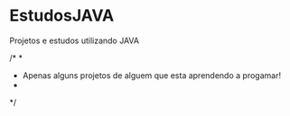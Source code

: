 # EstudosJAVA
Projetos e estudos utilizando JAVA

/*
 *
 * Apenas alguns projetos de alguem que esta aprendendo a progamar!
 *
 */
